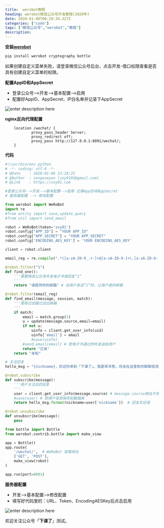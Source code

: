 ```yaml
---
title:  werobot教程
heading: werobot微信公众号开发教程(2020年)
date: 2020-01-06T06:29:34.327Z
categories: ["code"]
tags: ["微信公众号","werobot","教程"]
description: 
---
```



**安装[werobot](https://werobot.readthedocs.io/zh_CN/latest/index.html)**

```bash
pip install werobot cryptography bottle
```


如果创建自定义菜单失败，请登录微信公众号后台，点击开发-借口权限查看是否具有创建自定义菜单的权限。

**配置AppID和AppSecret**

- 登录公众号-->开发-->基本配置-->启用
- 配置好AppID、AppSecret、IP白名单并记录下AppSecret

![enter description here](https://gitee.com/smile365/blogimg/raw/master/sxy91/1578292719110.png)

**nginx反向代理配置**
```nginxconf
    location /wechat/ {
            proxy_pass_header Server;
            proxy_redirect off;
            proxy_pass http://127.0.0.1:8091/wechat/;
    }
```


**代码**

```python
#!/usr/bin/env python
# -*- coding: utf-8 -*-
# @Date    : 2020-01-06 13:18:25
# @Author  : songxueyan (sxy9103@gmail.com)
# @Link    : https://sxy91.com

#登录公众号-->开发-->基本配置-->启用 记录AppID和AppSecret
# 服务器配置 --> 修改配置

from werobot import WeRoBot
import re
#from entity import save,update,query
#from util import send_email

robot = WeRoBot(token='sxy91')
robot.config["APP_ID"] = "YOUR APP_ID"
robot.config["APP_SECRET"] = "YOUR APP_SECRET"
robot.config['ENCODING_AES_KEY'] = 'YOUR ENCODING_AES_KEY'

client = robot.client

email_reg = re.compile(".*([a-zA-Z0-9_.+-]+@[a-zA-Z0-9-]+\.[a-zA-Z0-9-.]+)")

@robot.filter("1")
def find_one():
	'''需要微信公众号开发电子书请回复“1”
	'''
    return "请提供你的邮箱" # 当用户发送“1”时，让用户提供邮箱

@robot.filter(email_reg)
def find_email(message, session, match):
	'''使用过滤器过滤出邮箱
	'''
	if match:
		email = match.group(1)
		u = update(message.source,email=email)
		if not u:
			uinfo = client.get_user_info(uid)
			uinfo['email'] = email
			#save(uinfo)
		#send_email(email) # 把电子书通过附件发送给用户
		return "已发"
	return "未知"

# 关注回复
hello_msg = "{nickname}，欢迎你来到「下课了」。我是宋洋葱，将会在这里和你聊聊投资理财、写作和职场等话题。针对互联网工作的小伙伴将不定期发送内推渠道。\n1.需要电子书请回复1"

@robot.subscribe
def subscribe(message):
	'''用户关注后的回复
	'''
	user = client.get_user_info(message.source) # message.source相当于用户的user_id
	#save(user) # 把用户信息保存到数据库
	return hello_msg.format(nickname=user['nickname'])  # 回复欢迎语

@robot.unsubscribe
def unsubscribe(message):
	pass

from bottle import Bottle
from werobot.contrib.bottle import make_view

app = Bottle()
app.route(
    '/wechat/',  # WeRoBot 挂载地址
    ['GET', 'POST'],
    make_view(robot)
)

app.run(port=8091)
```

**服务器配置**

- 开发-->基本配置-->修改配置
- 填写好代码里的：URL、Token、EncodingAESKey后点击启用


![enter description here](https://gitee.com/smile365/blogimg/raw/master/sxy91/1578292762126.png)


欢迎关注公众号「**下课了**」测试。

